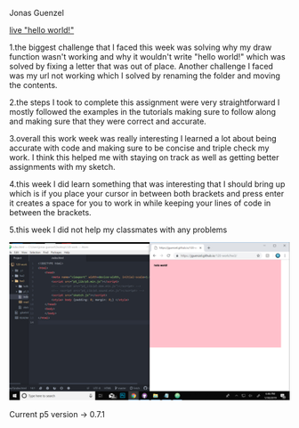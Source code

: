 Jonas Guenzel

[live "hello world!"](https://jguenzel.github.io/120-work/hw3/)

1.the biggest challenge that I faced this week was solving why my draw function wasn't working and why it wouldn't write "hello world!" which was solved by fixing a letter that was out of place. Another challenge I faced was my url not working which I solved by renaming the folder and moving the contents.


2.the steps I took to complete this assignment were very straightforward I mostly followed the examples in the tutorials making sure to follow along and making sure that they were correct and accurate.


3.overall this work week was really interesting I learned a lot about being accurate with code and making sure to be concise and triple check my work. I think this helped me with staying on track as well as getting better assignments with my sketch.


4.this week I did learn something that was interesting that I should bring up which is if you place your cursor in between both brackets and press enter it creates a space for you to work in while keeping your lines of code in between the brackets.


5.this week I did not help my classmates with any problems









![imageofmyeditor](hw3.jpg)


Current p5 version -> 0.7.1
